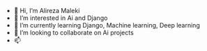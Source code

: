 - 👋 Hi, I’m Alireza Maleki
- 👀 I’m interested in Ai and Django
- 🌱 I’m currently learning Django, Machine learning, Deep learning
- 💞️ I’m looking to collaborate on Ai projects
- 📫 

<!---
allirezamaleki/allirezamaleki is a ✨ special ✨ repository because its `README.md` (this file) appears on your GitHub profile.
You can click the Preview link to take a look at your changes.
--->

